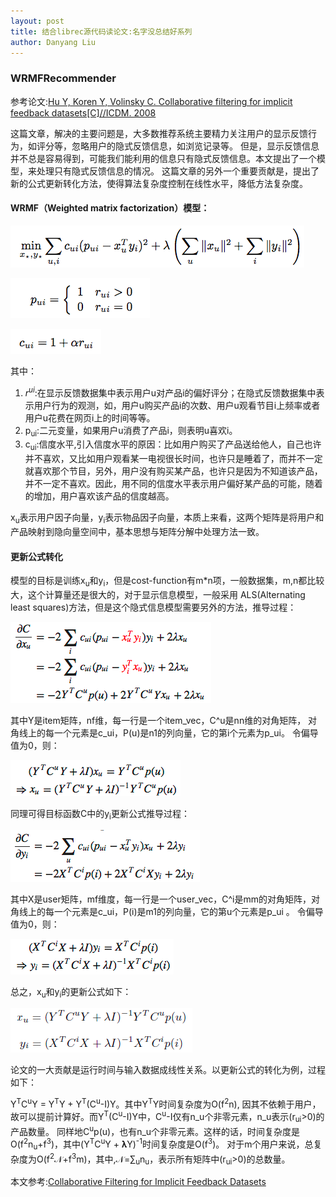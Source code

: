 ```yaml
---
layout: post
title: 结合librec源代码读论文:名字没总结好系列
author: Danyang Liu
---
```


### WRMFRecommender

参考论文:[Hu Y, Koren Y, Volinsky C. Collaborative filtering for implicit feedback datasets[C]//ICDM. 2008
](http://ieeexplore.ieee.org/abstract/document/4781121/)

这篇文章，解决的主要问题是，大多数推荐系统主要精力关注用户的显示反馈行为，如评分等，忽略用户的隐式反馈信息，如浏览记录等。
但是，显示反馈信息并不总是容易得到，可能我们能利用的信息只有隐式反馈信息。本文提出了一个模型，来处理只有隐式反馈信息的情况。
这篇文章的另外一个重要贡献是，提出了新的公式更新转化方法，使得算法复杂度控制在线性水平，降低方法复杂度。

#### WRMF（Weighted matrix factorization）模型：

![1](../images/alg/other/wrmf/w1.png)

![2](../images/alg/other/wrmf/w2.png)

![3](../images/alg/other/wrmf/w3.png)

其中：
1. $r^{ui}$:在显示反馈数据集中表示用户u对产品i的偏好评分；在隐式反馈数据集中表示用户行为的观测，如，用户u购买产品i的次数、用户u观看节目i上频率或者用户u花费在网页i上的时间等等。
2. p<sub>ui</sub>:二元变量，如果用户u消费了产品i，则表明u喜欢i。
3. c<sub>ui</sub>:信度水平,引入信度水平的原因：比如用户购买了产品送给他人，自己也许并不喜欢，又比如用户观看某一电视很长时间，也许只是睡着了，而并不一定就喜欢那个节目，另外，用户没有购买某产品，也许只是因为不知道该产品，并不一定不喜欢。因此，用不同的信度水平表示用户偏好某产品的可能，随着 的增加，用户喜欢该产品的信度越高。

x<sub>u</sub>表示用户因子向量，y<sub>i</sub>表示物品因子向量，本质上来看，这两个矩阵是将用户和产品映射到隐向量空间中，基本思想与矩阵分解中处理方法一致。

#### 更新公式转化

模型的目标是训练x<sub>u</sub>和y<sub>i</sub>，但是cost-function有m*n项，一般数据集，m,n都比较大，这个计算量还是很大的，对于显示信息模型，一般采用
ALS(Alternating least squares)方法，但是这个隐式信息模型需要另外的方法，推导过程：

![4](../images/alg/other/wrmf/w4.png)

其中Y是item矩阵，nf维，每一行是一个item_vec，C^u是nn维的对角矩阵， 对角线上的每一个元素是c_ui，P(u)是n1的列向量，它的第i个元素为p_ui。
令偏导值为0，则：

![5](../images/alg/other/wrmf/w5.png)

同理可得目标函数C中的y<sub>i</sub>更新公式推导过程：

![6](../images/alg/other/wrmf/w6.png)

其中X是user矩阵，mf维度，每一行是一个user_vec，C^i是mm的对角矩阵，对角线上的每一个元素是c_ui，P(i)是m1的列向量，它的第u个元素是p_ui 。
令偏导值为0，则：

![7](../images/alg/other/wrmf/w7.png)

总之，x<sub>u</sub>和y<sub>i</sub>的更新公式如下：

![8](../images/alg/other/wrmf/w8.png)

论文的一大贡献是运行时间与输入数据成线性关系。以更新公式的转化为例，过程如下：

Y<sup>T</sup>C<sup>u</sup>Y = Y<sup>T</sup>Y + Y<sup>T</sup>(C<sup>u</sup>-I)Y。其中Y<sup>T</sup>Y时间复杂度为O(f<sup>2</sup>n),
因其不依赖于用户，故可以提前计算好。而Y<sup>T</sup>(C<sup>u</sup>-I)Y中，C<sup>u</sup>-I仅有n_u个非零元素，n_u表示(r<sub>ui</sub>>0)的产品数量。
同样地C<sup>u</sup>p(u)，也有n_u个非零元素。这样的话，时间复杂度是O(f<sup>2</sup>n<sub>u</sub>+f<sup>3</sup>)，其中(Y<sup>T</sup>C<sup>u</sup>Y + 𝛌Y)<sup>-1</sup>时间复杂度是O(f<sup>3</sup>)。
对于m个用户来说，总复杂度为O(f<sup>2</sup>𝒩+f<sup>3</sup>m)，其中,𝒩=∑<sub>u</sub>n<sub>u</sub>，表示所有矩阵中(r<sub>ui</sub>>0)的总数量。

本文参考:[Collaborative Filtering for Implicit Feedback Datasets](http://www.datalearner.com/paper_note/content/300021)




